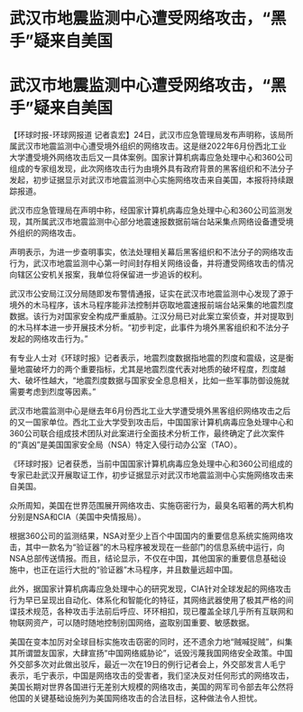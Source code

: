 # 武汉市地震监测中心遭受网络攻击，“黑手”疑来自美国

# 武汉市地震监测中心遭受网络攻击，“黑手”疑来自美国

【环球时报-环球网报道
记者袁宏】24日，武汉市应急管理局发布声明称，该局所属武汉市地震监测中心遭受境外组织的网络攻击。这是继2022年6月份西北工业大学遭受境外网络攻击后又一具体案例。国家计算机病毒应急处理中心和360公司组成的专家组发现，此次网络攻击行为由境外具有政府背景的黑客组织和不法分子发起，初步证据显示对武汉市地震监测中心实施网络攻击来自美国，本报将持续跟踪报道。

武汉市应急管理局在声明中称，经国家计算机病毒应急处理中心和360公司监测发现，其所属武汉市地震监测中心部分地震速报数据前端台站采集点网络设备遭受境外组织的网络攻击。

声明表示，为进一步查明事实，依法处理相关幕后黑客组织和不法分子的网络攻击行为，武汉市地震监测中心第一时间封存相关网络设备，并将遭受网络攻击的情况向辖区公安机关报案，我单位将保留进一步追诉的权利。

武汉市公安局江汉分局随即发布警情通报，证实在武汉市地震监测中心发现了源于境外的木马程序，该木马程序能非法控制并窃取地震速报前端台站采集的地震烈度数据。该行为对国家安全构成严重威胁。江汉分局已对此案立案侦查，并对提取到的木马样本进一步开展技术分析。“初步判定，此事件为境外黑客组织和不法分子发起的网络攻击行为。”

有专业人士对《环球时报》记者表示，地震烈度数据指地震的烈度和震级，这是衡量地震破坏力的两个重要指标，尤其是地震烈度代表对地质的破坏程度，烈度越大、破坏性越大，“地震烈度数据与国家安全息息相关，比如一些军事防御设施就需要考虑到烈度等因素。”

武汉市地震监测中心是继去年6月份西北工业大学遭受境外黑客组织网络攻击之后的又一国家单位。西北工业大学受到攻击后，中国国家计算机病毒应急处理中心和360公司联合组成技术团队对此案进行全面技术分析工作，最终确定了此次案件的“真凶”是美国国家安全局（NSA）特定入侵行动办公室（TAO）。

《环球时报》记者获悉，当前中国国家计算机病毒应急处理中心和360公司组成的专家已赴武汉开展取证工作，初步证据显示对武汉市地震监测中心实施网络攻击来自美国。

众所周知，美国在世界范围展开网络攻击、实施窃密行为，最臭名昭著的两大机构分别是NSA和CIA（美国中央情报局）。

根据360公司的监测结果，NSA对至少上百个中国国内的重要信息系统实施网络攻击，其中一款名为“验证器”的木马程序被发现在一些部门的信息系统中运行，向NSA总部传送情报。而且，结论显示，不仅在中国，其他国家的重要信息基础设施中，也正在运行大批的“验证器”木马程序，并且数量远超中国。

此外，据国家计算机病毒应急处理中心的研究发现，CIA针对全球发起的网络攻击行为早已呈现出自动化、体系化和智能化的特征，其网络武器使用了极其严格的间谍技术规范，各种攻击手法前后呼应、环环相扣，现已覆盖全球几乎所有互联网和物联网资产，可以随时随地控制别国网络，盗取别国重要、敏感数据。

美国在变本加厉对全球目标实施攻击窃密的同时，还不遗余力地“贼喊捉贼”，纠集其所谓盟友国家，大肆宣扬“中国网络威胁论”，诋毁污蔑我国网络安全政策。中国外交部多次对此做出驳斥，最近一次在19日的例行记者会上，外交部发言人毛宁表示，毛宁表示，中国是网络攻击的受害者，我们坚决反对任何形式的网络攻击，美国长期对世界各国进行无差别大规模的网络攻击，美国的网军司令部去年公然将他国的关键基础设施列为美国网络攻击的合法目标，这种做法令人担忧。

